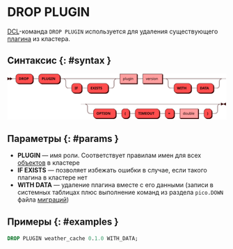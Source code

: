 # DROP PLUGIN

[DCL](dcl.md)-команда `DROP PLUGIN` используется для удаления существующего
[плагина](../../tutorial/access_control.md#roles) из кластера.

## Синтаксис {: #syntax }

![DROP PLUGIN](../../images/ebnf/drop_plugin.svg)

## Параметры {: #params }

* **PLUGIN** — имя роли. Соответствует правилам имен для всех
  [объектов](object.md) в кластере
* **IF EXISTS** — позволяет избежать ошибки в случае, если такого
  плагина в кластере нет
* **WITH DATA** — удаление плагина вместе с его данными (записи в
  системных таблицах плюс выполнение команд из раздела `pico.DOWN` файла
  [миграций])

[миграций]: ../../overview/glossary.md#migration

## Примеры {: #examples }

```sql
DROP PLUGIN weather_cache 0.1.0 WITH_DATA;
```
